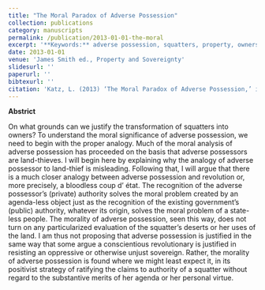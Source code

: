```yaml
---
title: "The Moral Paradox of Adverse Possession"
collection: publications
category: manuscripts
permalink: /publication/2013-01-01-the-moral
excerpt: '**Keywords:** adverse possession, squatters, property, ownership, revolution, agenda-setting'
date: 2013-01-01
venue: 'James Smith ed., Property and Sovereignty'
slidesurl: ''
paperurl: ''
bibtexurl: ''
citation: 'Katz, L. (2013) ‘The Moral Paradox of Adverse Possession,’ in James Smith ed., Property and Sovereignty (Ashgate)'
---
```

**Abstrict**

On what grounds can we justify the transformation of squatters into owners? To understand the moral significance of adverse possession, we need to begin with the proper analogy. Much of the moral analysis of adverse possession has proceeded on the basis that adverse possessors are land-thieves. I will begin here by explaining why the analogy of adverse possessor to land-thief is misleading. Following that, I will argue that there is a much closer analogy between adverse possession and revolution or, more precisely, a bloodless coup d’ état. The recognition of the adverse possessor’s (private) authority solves the moral problem created by an agenda-less object just as the recognition of the existing government’s (public) authority, whatever its origin, solves the moral problem of a state-less people. The morality of adverse possession, seen this way, does not turn on any particularized evaluation of the squatter’s deserts or her uses of the land. I am thus not proposing that adverse possession is justified in the same way that some argue a conscientious revolutionary is justified in resisting an oppressive or otherwise unjust sovereign. Rather, the morality of adverse possession is found where we might least expect it, in its positivist strategy of ratifying the claims to authority of a squatter without regard to the substantive merits of her agenda or her personal virtue.
